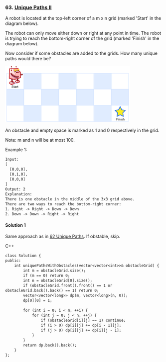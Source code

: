 ### 63\. [Unique Paths II](https://leetcode.com/problems/unique-paths-ii/)

A robot is located at the top-left corner of a m x n grid (marked 'Start' in the diagram below).

The robot can only move either down or right at any point in time. The robot is trying to reach the bottom-right corner of the grid (marked 'Finish' in the diagram below).

Now consider if some obstacles are added to the grids. How many unique paths would there be?

![alt text](robot_maze.png)

An obstacle and empty space is marked as 1 and 0 respectively in the grid.

Note: m and n will be at most 100.

Example 1:
```
Input:
[
  [0,0,0],
  [0,1,0],
  [0,0,0]
]
Output: 2
Explanation:
There is one obstacle in the middle of the 3x3 grid above.
There are two ways to reach the bottom-right corner:
1. Right -> Right -> Down -> Down
2. Down -> Down -> Right -> Right
```

#### Solution 1

Same approach as in [62 Unique Paths](62_uniquePaths.md). If obstable, skip.

C++

```
class Solution {
public:
    int uniquePathsWithObstacles(vector<vector<int>>& obstacleGrid) {
        int m = obstacleGrid.size();
        if (m == 0) return 0;
        int n = obstacleGrid[0].size();
        if (obstacleGrid.front().front() == 1 or obstacleGrid.back().back() == 1) return 0;
        vector<vector<long>> dp(m, vector<long>(n, 0));
        dp[0][0] = 1;
        
        for (int i = 0; i < m; ++i) {
            for (int j = 0; j < n; ++j) {
                if (obstacleGrid[i][j] == 1) continue;
                if (i > 0) dp[i][j] += dp[i - 1][j];
                if (j > 0) dp[i][j] += dp[i][j - 1];
            }
        }
        return dp.back().back();
    }
};
```
